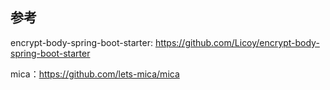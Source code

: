 ## 参考
encrypt-body-spring-boot-starter: https://github.com/Licoy/encrypt-body-spring-boot-starter

mica：https://github.com/lets-mica/mica
